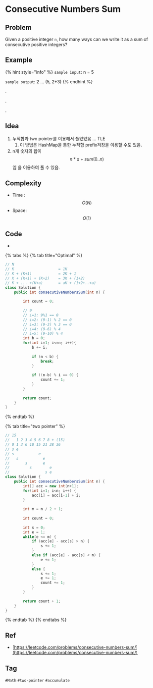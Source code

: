 # Consecutive Numbers Sum

## Problem

Given a positive integer `n`, how many ways can we write it as a sum of consecutive positive integers?

## Example

{% hint style="info" %}
`sample input`: n = 5

`sample output`: 2 ... \(5, 2+3\)
{% endhint %}



.

.

.



## Idea

1. 누적합과 two pointer를 이용해서 풀었었음 ... TLE
   1. 이 방법은 HashMap을 통한 누적합 prefix저장을 이용할 수도 있음.
2. n개 숫자의 합이 $$n*a + sum(0..n)$$ 임 을 이용하여 풀 수 있음.

## Complexity

* Time : $$O(N)$$
* Space: $$O(1)$$

## Code 

* 
{% tabs %}
{% tab title="Optimal" %}


```java
// N
// K                    = 1K
// K + (K+1)            = 2K + 1
// K + (K+1) + (K+2)    = 3K + (1+2)
// K + ... +(K+a)       = aK + (1+2+..+a)
class Solution {
    public int consecutiveNumbersSum(int n) {
        
        int count = 0;
        
        // 9 
        // i=1: 9%1 == 0
        // i=2: (9-1) % 2 == 0
        // i=3: (9-3) % 3 == 0
        // i=4: (9-6) % 4 
        // i=5: (9-10) % 4
        int b = 0;
        for(int i=1; i<=n; i++){
            b += i;
            
            if (n < b) {
                break;
            }
            
            if ((n-b) % i == 0) {
                count += 1;
            }
        }
        
        return count;
    }
}
```
{% endtab %}

{% tab title="two pointer" %}


```java
// 15
//   1 2 3 4 5 6 7 8 + (15)
// 0 1 3 6 10 15 21 28 36
// s e
// s           e     
//   s           e
//       s       e
//         s        e
//                s e
class Solution {
    public int consecutiveNumbersSum(int n) {
        int[] acc = new int[n+1];
        for(int i=1; i<n; i++) {
            acc[i] = acc[i-1] + i;
        }
        
        int m = n / 2 + 1;
        
        int count = 0;
        
        int s = 0;
        int e = 1;
        while(e <= m) {
            if (acc[e] - acc[s] > n) {
                s += 1;
            }
            else if (acc[e] - acc[s] < n) {
                e += 1;
            }
            else {
                s += 1;
                e += 1;
                count += 1;
            }
        }
        
        return count + 1;
    }
}
```
{% endtab %}
{% endtabs %}

## Ref

* [https://leetcode.com/problems/consecutive-numbers-sum/](https://leetcode.com/problems/consecutive-numbers-sum/)



## Tag

`#Math` `#two-pointer` `#accumulate` 


